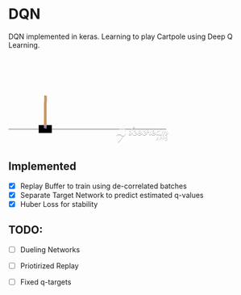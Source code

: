 # DQN
DQN implemented in keras. Learning to play Cartpole using Deep Q Learning.</br>
![](ezgif.com-video-to-gif.gif)
## Implemented

- [x] Replay Buffer to train using de-correlated batches
- [x] Separate Target Network to predict estimated q-values
- [x] Huber Loss for stability
## TODO:
- [ ] Dueling Networks
- [ ] Priotirized Replay
- [ ] Fixed q-targets

